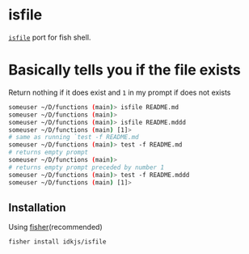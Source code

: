 # isfile

[`isfile`](https://github.com/peterpme/dotfiles/blob/master/bin/isfile) port for fish shell.

# Basically tells you if the file exists

Return nothing if it does exist and `1` in my prompt if does not exists

```bash
someuser ~/D/functions (main)> isfile README.md
someuser ~/D/functions (main)>
someuser ~/D/functions (main)> isfile README.mddd
someuser ~/D/functions (main) [1]>
# same as running `test -f README.md
someuser ~/D/functions (main)> test -f README.md
# returns empty prompt
someuser ~/D/functions (main)>
# returns empty prompt preceded by number 1
someuser ~/D/functions (main)> test -f README.mddd
someuser ~/D/functions (main) [1]>
```

## Installation

Using [fisher](https://github.com/jorgebucaran/fisher)(recommended)

```
fisher install idkjs/isfile
```

